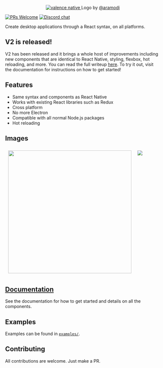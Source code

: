 <p align="center">
  <a href="https://valence-native.js.org">
    <img alt="valence native" src="https://cdn.discordapp.com/attachments/801506779979841580/806295470447132712/valence-native.svg">
  </a>
  Logo by <a href="https://github.com/aramodi">@aramodi</a>
</p>

[![PRs Welcome](https://img.shields.io/badge/PRs-welcome-brightgreen.svg)](http://makeapullrequest.com)
[![Discord chat](https://img.shields.io/discord/801506779979841577)](https://discord.gg/9rP6x9Vy3m)

Create desktop applications through a React syntax, on all platforms.

## V2 is released!

V2 has been released and it brings a whole host of improvements including new
components that are identical to React Native, styling, flexbox, hot reloading,
and more. You can read the full writeup [here](https://valence-native.js.org/#/v2_changes).
To try it out, visit the documentation for instructions on how to get started!

## Features

- Same syntax and components as React Native
- Works with existing React libraries such as Redux
- Cross platform
- No more Electron
- Compatible with all normal Node.js packages
- Hot reloading

## Images

<span style="display: flex;">
<img src="docs/calculator.png" height="400" style="margin: 10;">
<img src="docs/catapi_v2.png" style="margin: 10;">
</span>

## [Documentation](https://valence-native.js.org)

See the documentation for how to get started and details on all the components.

## Examples

Examples can be found in [`examples/`](https://github.com/valence-native/valence-native/tree/master/examples).

## Contributing

All contributions are welcome. Just make a PR.
